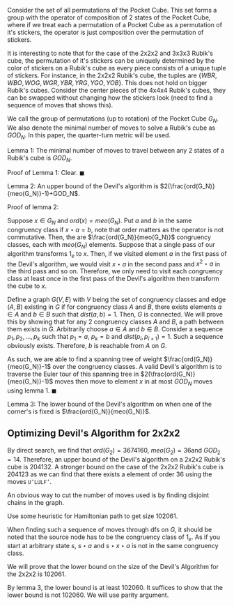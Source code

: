 Consider the set of all permutations of the Pocket Cube. This set forms a group with the operator of composition of $2$ states of the Pocket Cube, where if we treat each a permutation of a Pocket Cube as a permutation of it's stickers, the operator is just composition over the permutation of stickers.

It is interesting to note that for the case of the 2x2x2 and 3x3x3 Rubik's cube, the permutation of it's stickers can be uniquely determined by the color of stickers on a Rubik's cube as every piece consists of a unique tuple of stickers. For instance, in the 2x2x2 Rubik's cube, the tuples are $\{WBR,WBO,WOG,WGR,YBR,YRG,YGO,YOB\}$. This does not hold on bigger Rubik's cubes. Consider the center pieces of the 4x4x4 Rubik's cubes, they can be swapped without changing how the stickers look (need to find a sequence of moves that shows this).

We call the group of permutations (up to rotation) of the Pocket Cube $G_N$. We also denote the minimal number of moves to solve a Rubik's cube as $GOD_N$. In this paper, the quarter-turn metric will be used.

Lemma $1$: The minimal number of moves to travel between any $2$ states of a Rubik's cube is $GOD_N$.

Proof of Lemma $1$: Clear. $\blacksquare$

Lemma $2$: An upper bound of the Devil's algorithm is $2(\frac{ord(G_N)}{meo(G_N)}-1)+GOD_N$.

Proof of lemma $2$:

Suppose $x \in G_N$ and $ord(x)=meo(G_N)$. Put $a$ and $b$ in the same congruency class if $x \star a=b$, note that order matters as the operator is not commutative. Then, the are $\frac{ord(G_N)}{meo(G_N)}$ congruency classes, each with $meo(G_N)$ elements. Suppose that a single pass of our algorithm transforms $1_e$ to $x$. Then, if we visited element $a$ in the first pass of the Devil's algorithm, we would visit $x \star a$ in the second pass and $x^2 \star a$ in the third pass and so on. Therefore, we only need to visit each congruency class at least once in the first pass of the Devil's algorithm then transform the cube to $x$. 

Define a graph $G(V,E)$ with $V$ being the set of congruency classes and edge $(A,B)$ existing in $G$ if for congruency class $A$ and $B$, there exists elements $a \in A$ and $b \in B$ such that $dist(a,b)=1$. Then, $G$ is connected. We will prove this by showing that for any $2$ congruency classes $A$ and $B$, a path between them exists in $G$. Arbitrarily choose $a \in A$ and $b \in B$. Consider a sequence $p_1, p_2, \ldots, p_k$ such that $p_1=a$, $p_k=b$ and $dist(p_i,p_{i+1})=1$. Such a sequence obviously exists. Therefore, $b$ is reachable from $A$ on $G$. 

As such, we are able to find a spanning tree of weight $\frac{ord(G_N)}{meo(G_N)}-1$ over the congruency classes. A valid Devil's algorithm is to traverse the Euler tour of this spanning tree in $2(\frac{ord(G_N)}{meo(G_N)}-1)$ moves then move to element $x$ in at most $GOD_N$ moves using lemma $1$. $\blacksquare$

Lemma $3$: The lower bound of the Devil's algorithm on when one of the corner's is fixed is $\frac{ord(G_N)}{meo(G_N)}$.



## Optimizing Devil's Algorithm for 2x2x2

By direct search, we find that $ord(G_2)=3674160$​, $meo(G_2)=36$​ and $GOD_2=14$​. Therefore, an upper bound of the Devil's algorithm on a 2x2x2 Rubik's cube is $204132$​. A stronger bound on the case of the 2x2x2 Rubik's cube is $204123$​ as we can find that there exists a element of order $36$​ using the moves $\texttt{U'LULF'}$​​.

An obvious way to cut the number of moves used is by finding disjoint chains in the graph.

Use some heuristic for Hamiltonian path to get size $102061$​.

When finding such a sequence of moves through dfs on $G$, it should be noted that the source node has to be the congruency class of $1_e$. As if you start at arbitrary state $s$, $s \star a$ and $s \star x \star a$ is not in the same congruency class.

We will prove that the lower bound on the size of the Devil's Algorithm for the 2x2x2 is $102061$.

By lemma $3$, the lower bound is at least $102060$. It suffices to show that the lower bound is not $102060$. We will use parity argument.
